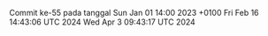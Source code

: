 Commit ke-55 pada tanggal Sun Jan 01 14:00 2023 +0100
Fri Feb 16 14:43:06 UTC 2024
Wed Apr  3 09:43:17 UTC 2024

